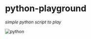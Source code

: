 # python-playground
_simple python script to play_

![python](https://res.cloudinary.com/teepublic/image/private/s--utFHwaqg--/t_Resized%20Artwork/c_fit,g_north_west,h_954,w_954/co_191919,e_outline:35/co_191919,e_outline:inner_fill:35/co_ffffff,e_outline:35/co_ffffff,e_outline:inner_fill:35/co_bbbbbb,e_outline:3:1000/c_mpad,g_center,h_1260,w_1260/b_rgb:eeeeee/c_limit,f_auto,h_313,q_90,w_313/v1506410394/production/designs/1930449_1)
